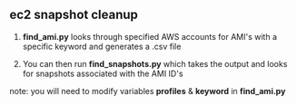 ## ec2 snapshot cleanup

1. **find_ami.py** looks through specified AWS accounts for AMI's with a specific keyword and generates a .csv file

2. You can then run **find_snapshots.py** which takes the output and looks for snapshots associated with the AMI ID's

note: you will need to modify variables **profiles** & **keyword** in **find_ami.py**